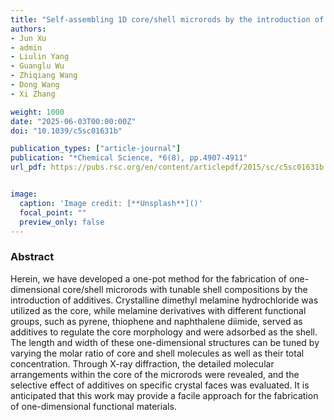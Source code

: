 ```yaml
---
title: "Self-assembling 1D core/shell microrods by the introduction of additives: a one-pot and shell-tunable method"
authors:
- Jun Xu
- admin
- Liulin Yang
- Guanglu Wu
- Zhiqiang Wang
- Dong Wang
- Xi Zhang

weight: 1000
date: "2025-06-03T00:00:00Z"
doi: "10.1039/c5sc01631b"

publication_types: ["article-journal"]
publication: "*Chemical Science, *6(8), pp.4907-4911"
url_pdf: https://pubs.rsc.org/en/content/articlepdf/2015/sc/c5sc01631b


image:
  caption: 'Image credit: [**Unsplash**]()'
  focal_point: ""
  preview_only: false
---
```


### Abstract 

Herein, we have developed a one-pot method for the fabrication of one-dimensional core/shell microrods with tunable shell compositions by the introduction of additives. Crystalline dimethyl melamine hydrochloride was utilized as the core, while melamine derivatives with different functional groups, such as pyrene, thiophene and naphthalene diimide, served as additives to regulate the core morphology and were adsorbed as the shell. The length and width of these one-dimensional structures can be tuned by varying the molar ratio of core and shell molecules as well as their total concentration. Through X-ray diffraction, the detailed molecular arrangements within the core of the microrods were revealed, and the selective effect of additives on specific crystal faces was evaluated. It is anticipated that this work may provide a facile approach for the fabrication of one-dimensional functional materials.
